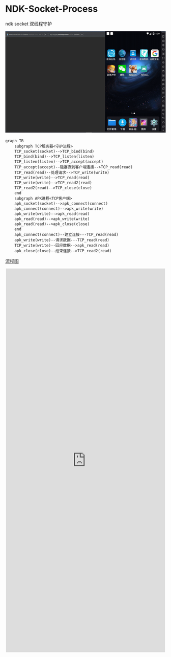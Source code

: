 # NDK-Socket-Process
ndk socket 双线程守护





![](https://raw.githubusercontent.com/Sogrey/NDK-Socket-Process/master/pic.gif)



```mermaid
graph TB
    subgraph TCP服务器<守护进程>
    TCP_socket(socket)-->TCP_bind(bind)
    TCP_bind(bind)-->TCP_listen(listen)
    TCP_listen(listen)-->TCP_accept(accept)
    TCP_accept(accept)--阻塞直到客户端连接-->TCP_read(read)
    TCP_read(read)--处理请求-->TCP_write(write)
    TCP_write(write)-->TCP_read(read)
    TCP_write(write)-->TCP_read2(read)
    TCP_read2(read)-->TCP_close(close)
    end    
    subgraph APK进程<TCP客户端>
    apk_socket(socket)-->apk_connect(connect)
    apk_connect(connect)-->apk_write(write)
    apk_write(write)-->apk_read(read)
    apk_read(read)-->apk_write(write)
    apk_read(read)-->apk_close(close)
    end    
    apk_connect(connect)--建立连接---TCP_read(read)
    apk_write(write)--请求数据---TCP_read(read)
    TCP_write(write)--回应数据-->apk_read(read)
    apk_close(close)--结束连接-->TCP_read2(read)   
```

[流程图](https://mermaidjs.github.io/mermaid-live-editor/#/view/eyJjb2RlIjoiZ3JhcGggVEJcbiAgICBzdWJncmFwaCBUQ1DmnI3liqHlmag85a6I5oqk6L-b56iLPlxuICAgIFRDUF9zb2NrZXQoc29ja2V0KS0tPlRDUF9iaW5kKGJpbmQpXG4gICAgVENQX2JpbmQoYmluZCktLT5UQ1BfbGlzdGVuKGxpc3RlbilcbiAgICBUQ1BfbGlzdGVuKGxpc3RlbiktLT5UQ1BfYWNjZXB0KGFjY2VwdClcbiAgICBUQ1BfYWNjZXB0KGFjY2VwdCktLemYu-WhnuebtOWIsOWuouaIt-err-i_nuaOpS0tPlRDUF9yZWFkKHJlYWQpXG4gICAgVENQX3JlYWQocmVhZCktLeWkhOeQhuivt-axgi0tPlRDUF93cml0ZSh3cml0ZSlcbiAgICBUQ1Bfd3JpdGUod3JpdGUpLS0-VENQX3JlYWQocmVhZClcbiAgICBUQ1Bfd3JpdGUod3JpdGUpLS0-VENQX3JlYWQyKHJlYWQpXG4gICAgVENQX3JlYWQyKHJlYWQpLS0-VENQX2Nsb3NlKGNsb3NlKVxuICAgIGVuZCAgICBcbiAgICBzdWJncmFwaCBBUEvov5vnqIs8VENQ5a6i5oi356uvPlxuICAgIGFwa19zb2NrZXQoc29ja2V0KS0tPmFwa19jb25uZWN0KGNvbm5lY3QpXG4gICAgYXBrX2Nvbm5lY3QoY29ubmVjdCktLT5hcGtfd3JpdGUod3JpdGUpXG4gICAgYXBrX3dyaXRlKHdyaXRlKS0tPmFwa19yZWFkKHJlYWQpXG4gICAgYXBrX3JlYWQocmVhZCktLT5hcGtfd3JpdGUod3JpdGUpXG4gICAgYXBrX3JlYWQocmVhZCktLT5hcGtfY2xvc2UoY2xvc2UpXG4gICAgZW5kICAgIFxuICAgIGFwa19jb25uZWN0KGNvbm5lY3QpLS3lu7rnq4vov57mjqUtLS1UQ1BfcmVhZChyZWFkKVxuICAgIGFwa193cml0ZSh3cml0ZSktLeivt-axguaVsOaNri0tLVRDUF9yZWFkKHJlYWQpXG4gICAgVENQX3dyaXRlKHdyaXRlKS0t5Zue5bqU5pWw5o2uLS0-YXBrX3JlYWQocmVhZClcbiAgICBhcGtfY2xvc2UoY2xvc2UpLS3nu5PmnZ_ov57mjqUtLT5UQ1BfcmVhZDIocmVhZCkgICIsIm1lcm1haWQiOnsidGhlbWUiOiJkZWZhdWx0In19)
<div align=center><iframe frameborder="no" border="0" marginwidth="0" marginheight="0" width=500 height=1200 src="https://mermaidjs.github.io/mermaid-live-editor/#/view/eyJjb2RlIjoiZ3JhcGggVEJcbiAgICBzdWJncmFwaCBUQ1DmnI3liqHlmag85a6I5oqk6L-b56iLPlxuICAgIFRDUF9zb2NrZXQoc29ja2V0KS0tPlRDUF9iaW5kKGJpbmQpXG4gICAgVENQX2JpbmQoYmluZCktLT5UQ1BfbGlzdGVuKGxpc3RlbilcbiAgICBUQ1BfbGlzdGVuKGxpc3RlbiktLT5UQ1BfYWNjZXB0KGFjY2VwdClcbiAgICBUQ1BfYWNjZXB0KGFjY2VwdCktLemYu-WhnuebtOWIsOWuouaIt-err-i_nuaOpS0tPlRDUF9yZWFkKHJlYWQpXG4gICAgVENQX3JlYWQocmVhZCktLeWkhOeQhuivt-axgi0tPlRDUF93cml0ZSh3cml0ZSlcbiAgICBUQ1Bfd3JpdGUod3JpdGUpLS0-VENQX3JlYWQocmVhZClcbiAgICBUQ1Bfd3JpdGUod3JpdGUpLS0-VENQX3JlYWQyKHJlYWQpXG4gICAgVENQX3JlYWQyKHJlYWQpLS0-VENQX2Nsb3NlKGNsb3NlKVxuICAgIGVuZCAgICBcbiAgICBzdWJncmFwaCBBUEvov5vnqIs8VENQ5a6i5oi356uvPlxuICAgIGFwa19zb2NrZXQoc29ja2V0KS0tPmFwa19jb25uZWN0KGNvbm5lY3QpXG4gICAgYXBrX2Nvbm5lY3QoY29ubmVjdCktLT5hcGtfd3JpdGUod3JpdGUpXG4gICAgYXBrX3dyaXRlKHdyaXRlKS0tPmFwa19yZWFkKHJlYWQpXG4gICAgYXBrX3JlYWQocmVhZCktLT5hcGtfd3JpdGUod3JpdGUpXG4gICAgYXBrX3JlYWQocmVhZCktLT5hcGtfY2xvc2UoY2xvc2UpXG4gICAgZW5kICAgIFxuICAgIGFwa19jb25uZWN0KGNvbm5lY3QpLS3lu7rnq4vov57mjqUtLS1UQ1BfcmVhZChyZWFkKVxuICAgIGFwa193cml0ZSh3cml0ZSktLeivt-axguaVsOaNri0tLVRDUF9yZWFkKHJlYWQpXG4gICAgVENQX3dyaXRlKHdyaXRlKS0t5Zue5bqU5pWw5o2uLS0-YXBrX3JlYWQocmVhZClcbiAgICBhcGtfY2xvc2UoY2xvc2UpLS3nu5PmnZ_ov57mjqUtLT5UQ1BfcmVhZDIocmVhZCkgICIsIm1lcm1haWQiOnsidGhlbWUiOiJkZWZhdWx0In19"></iframe></div>
